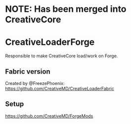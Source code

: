# NOTE: Has been merged into CreativeCore

# CreativeLoaderForge
Responsible to make CreativeCore load/work on Forge.

## Fabric version
Created by @FreezePhoenix: https://github.com/CreativeMD/CreativeLoaderFabric

## Setup
https://github.com/CreativeMD/ForgeMods
